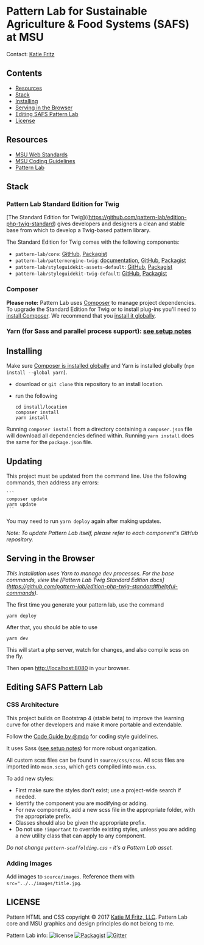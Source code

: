 # Pattern Lab for Sustainable Agriculture & Food Systems (SAFS) at MSU

Contact: [Katie Fritz](http://katiemfritz.com)

## Contents
- [Resources](#resources)
- [Stack](#stack)
- [Installing](#installing)
- [Serving in the Browser](#serving-in-the-browser)
- [Editing SAFS Pattern Lab](#editing-safs-pattern-lab)
- [License](#license)


## Resources
- [MSU Web Standards](http://cabs.msu.edu/web/msu-web-standards.html#sResources)
- [MSU Coding Guidelines](http://cabs.msu.edu/web/msu-web-standards.html#s8)
- [Pattern Lab](https://patternlab.io)


## Stack

### Pattern Lab Standard Edition for Twig

[The Standard Edition for Twig]((https://github.com/pattern-lab/edition-php-twig-standard) gives developers and designers a clean and stable base from which to develop a Twig-based pattern library.

The Standard Edition for Twig comes with the following components:

* `pattern-lab/core`: [GitHub](https://github.com/pattern-lab/patternlab-php-core), [Packagist](https://packagist.org/packages/pattern-lab/core)
* `pattern-lab/patternengine-twig`: [documentation](https://github.com/pattern-lab/patternengine-php-twig#twig-patternengine-for-pattern-lab-php), [GitHub](https://github.com/pattern-lab/patternengine-php-twig), [Packagist](https://packagist.org/packages/pattern-lab/patternengine-twig)
* `pattern-lab/styleguidekit-assets-default`: [GitHub](https://github.com/pattern-lab/styleguidekit-assets-default), [Packagist](https://packagist.org/packages/pattern-lab/styleguidekit-assets-default)
* `pattern-lab/styleguidekit-twig-default`: [GitHub](https://github.com/pattern-lab/styleguidekit-twig-default), [Packagist](https://packagist.org/packages/pattern-lab/styleguidekit-twig-default)

### Composer

**Please note:** Pattern Lab uses [Composer](https://getcomposer.org/) to manage project dependencies. To upgrade the Standard Edition for Twig or to install plug-ins you'll need to [install Composer](https://getcomposer.org/doc/00-intro.md#installation-linux-unix-osx). We recommend that you [install it globally](https://getcomposer.org/doc/00-intro.md#globally).

### Yarn (for Sass and parallel process support): [see setup notes](https://gist.github.com/KatieMFritz/89e2e303f88fae8218767cd385314839)


## Installing

Make sure [Composer is installed globally](https://getcomposer.org/doc/00-intro.md#globally) and Yarn is installed globally (`npm install --global yarn`).

* download or `git clone` this repository to an install location.

* run the following

    ```
    cd install/location
    composer install
    yarn install
    ```

Running `composer install` from a directory containing a `composer.json` file will download all dependencies defined within. Running `yarn install` does the same for the `package.json` file.

## Updating

This project must be updated from the command line. Use the following commands, then address any errors:

    ```
    composer update
    yarn update
    ```

You may need to run `yarn deploy` again after making updates.

_Note: To update Pattern Lab itself, please refer to each component's GitHub repository._

## Serving in the Browser

_This installation uses Yarn to manage dev processes. For the base commands, view the [Pattern Lab Twig Standard Edition docs] (https://github.com/pattern-lab/edition-php-twig-standard#helpful-commands)._

The first time you generate your pattern lab, use the command

    yarn deploy

After that, you should be able to use

    yarn dev

This will start a php server, watch for changes, and also compile scss on the fly.

Then open [http://localhost:8080](http://localhost:8080) in your browser.


## Editing SAFS Pattern Lab

### CSS Architecture

This project builds on Bootstrap 4 (stable beta) to improve the learning curve for other developers and make it more portable and extendable.

Follow the [Code Guide by @mdo](http://codeguide.co/) for coding style guidelines.

It uses Sass ([see setup notes](https://gist.github.com/KatieMFritz/89e2e303f88fae8218767cd385314839)) for more robust organization.

All custom scss files can be found in `source/css/scss`. All scss files are imported into `main.scss`, which gets compiled into `main.css`.

To add new styles:
- First make sure the styles don't exist; use a project-wide search if needed.
- Identify the component you are modifying or adding.
- For new components, add a new scss file in the appropriate folder, with the appropriate prefix.
- Classes should also be given the appropriate prefix.
- Do not use `!important` to override existing styles, unless you are adding a new utility class that can apply to any component.

 _Do not change `pattern-scaffolding.css` - it's a Pattern Lab asset._

### Adding Images
Add images to `source/images`. Reference them with `src="../../images/title.jpg`.


## LICENSE
Pattern HTML and CSS copyright &copy; 2017 [Katie M Fritz, LLC](http://katiemfritz.com). Pattern Lab core and MSU graphics and design principles do not belong to me.

Pattern Lab info:
![license](https://img.shields.io/github/license/pattern-lab/edition-php-twig-standard.svg)
[![Packagist](https://img.shields.io/packagist/v/pattern-lab/edition-twig-standard.svg)](https://packagist.org/packages/pattern-lab/edition-mustache-webdesignday) [![Gitter](https://img.shields.io/gitter/room/pattern-lab/php.svg)](https://gitter.im/pattern-lab/php)
